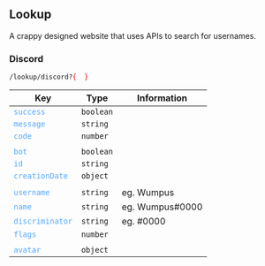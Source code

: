 ## Lookup

A crappy designed website that uses APIs to search for usernames.

### Discord

<code>/lookup/discord?<span style="color: red">{<span style="color: white">id</span>}</span></code></span>

| Key                                                | Type                 | Information     |
| -------------------------------------------------- | -------------------- | --------------- |
| <code style="color: #51A8FF;">success</code>       | <code>boolean</code> |                 |
| <code style="color: #51A8FF;">message</code>       | <code>string</code>  |                 |
| <code style="color: #51A8FF;">code</code>          | <code>number</code>  |                 |
|                                                    |                      |                 |
| <code style="color: #51A8FF;">bot</code>           | <code>boolean</code> |                 |
| <code style="color: #51A8FF;">id</code>            | <code>string</code>  |                 |
| <code style="color: #51A8FF;">creationDate</code>  | <code>object</code>  |                 |
|                                                    |                      |                 |
| <code style="color: #51A8FF;">username</code>      | <code>string</code>  | eg. Wumpus      |
| <code style="color: #51A8FF;">name</code>          | <code>string</code>  | eg. Wumpus#0000 |
| <code style="color: #51A8FF;">discriminator</code> | <code>string</code>  | eg. #0000       |
| <code style="color: #51A8FF;">flags</code>         | <code>number</code>  |                 |
|                                                    |                      |                 |
| <code style="color: #51A8FF;">avatar</code>        | <code>object</code>  |                 |
